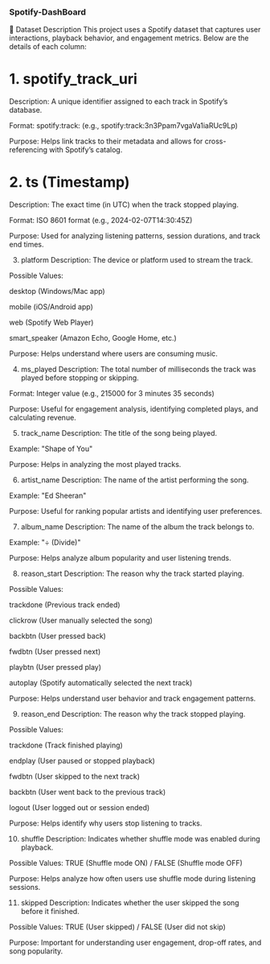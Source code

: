 ### Spotify-DashBoard

📑 Dataset Description
This project uses a Spotify dataset that captures user interactions, playback behavior, and engagement metrics. Below are the details of each column:

# 1. spotify_track_uri
Description: A unique identifier assigned to each track in Spotify’s database.

Format: spotify:track:<base-62 string> (e.g., spotify:track:3n3Ppam7vgaVa1iaRUc9Lp)

Purpose: Helps link tracks to their metadata and allows for cross-referencing with Spotify’s catalog.

# 2. ts (Timestamp)
Description: The exact time (in UTC) when the track stopped playing.

Format: ISO 8601 format (e.g., 2024-02-07T14:30:45Z)

Purpose: Used for analyzing listening patterns, session durations, and track end times.

3. platform
Description: The device or platform used to stream the track.

Possible Values:

desktop (Windows/Mac app)

mobile (iOS/Android app)

web (Spotify Web Player)

smart_speaker (Amazon Echo, Google Home, etc.)

Purpose: Helps understand where users are consuming music.

4. ms_played
Description: The total number of milliseconds the track was played before stopping or skipping.

Format: Integer value (e.g., 215000 for 3 minutes 35 seconds)

Purpose: Useful for engagement analysis, identifying completed plays, and calculating revenue.

5. track_name
Description: The title of the song being played.

Example: "Shape of You"

Purpose: Helps in analyzing the most played tracks.

6. artist_name
Description: The name of the artist performing the song.

Example: "Ed Sheeran"

Purpose: Useful for ranking popular artists and identifying user preferences.

7. album_name
Description: The name of the album the track belongs to.

Example: "÷ (Divide)"

Purpose: Helps analyze album popularity and user listening trends.

8. reason_start
Description: The reason why the track started playing.

Possible Values:

trackdone (Previous track ended)

clickrow (User manually selected the song)

backbtn (User pressed back)

fwdbtn (User pressed next)

playbtn (User pressed play)

autoplay (Spotify automatically selected the next track)

Purpose: Helps understand user behavior and track engagement patterns.

9. reason_end
Description: The reason why the track stopped playing.

Possible Values:

trackdone (Track finished playing)

endplay (User paused or stopped playback)

fwdbtn (User skipped to the next track)

backbtn (User went back to the previous track)

logout (User logged out or session ended)

Purpose: Helps identify why users stop listening to tracks.

10. shuffle
Description: Indicates whether shuffle mode was enabled during playback.

Possible Values: TRUE (Shuffle mode ON) / FALSE (Shuffle mode OFF)

Purpose: Helps analyze how often users use shuffle mode during listening sessions.

11. skipped
Description: Indicates whether the user skipped the song before it finished.

Possible Values: TRUE (User skipped) / FALSE (User did not skip)

Purpose: Important for understanding user engagement, drop-off rates, and song popularity.

